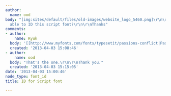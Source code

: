 ```yaml
---
author:
  name: ood
body: "[img:sites/default/files/old-images/website_logo_5460.png]\r\n\r\nIs anyone
  able to ID this script font?\r\n\r\nThanks"
comments:
- author:
    name: Ryuk
  body: '[[http://www.myfonts.com/fonts/typesetit/passions-conflict|Passions Conflict]]'
  created: '2013-04-03 15:08:46'
- author:
    name: ood
  body: "That's the one.\r\n\r\nThank you."
  created: '2013-04-03 15:15:05'
date: '2013-04-03 15:00:46'
node_type: font_id
title: ID for Script font

---
```

